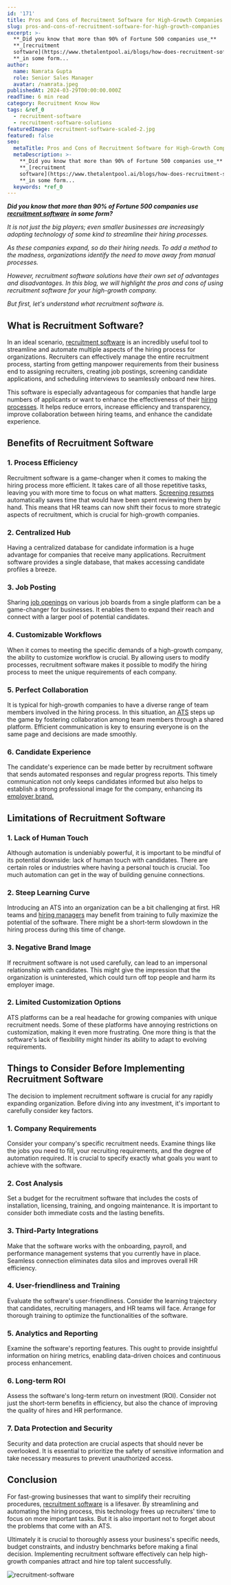 ```yaml
---
id: '171'
title: Pros and Cons of Recruitment Software for High-Growth Companies
slug: pros-and-cons-of-recruitment-software-for-high-growth-companies
excerpt: >-
  **_Did you know that more than 90% of Fortune 500 companies use_**
  **_[recruitment
  software](https://www.thetalentpool.ai/blogs/how-does-recruitment-software-affect-your-business/)_**
  **_in some form...
author:
  name: Namrata Gupta
  role: Senior Sales Manager
  avatar: /namrata.jpeg
publishedAt: 2024-03-29T00:00:00.000Z
readTime: 6 min read
category: Recruitment Know How
tags: &ref_0
  - recruitment-software
  - recruitment-software-solutions
featuredImage: recruitment-software-scaled-2.jpg
featured: false
seo:
  metaTitle: Pros and Cons of Recruitment Software for High-Growth Companies
  metaDescription: >-
    **_Did you know that more than 90% of Fortune 500 companies use_**
    **_[recruitment
    software](https://www.thetalentpool.ai/blogs/how-does-recruitment-software-affect-your-business/)_**
    **_in some form...
  keywords: *ref_0
---
```


**_Did you know that more than 90% of Fortune 500 companies use_** **_[recruitment software](https://www.thetalentpool.ai/blogs/how-does-recruitment-software-affect-your-business/)_** **_in some form?_**

_It is not just the big players; even smaller businesses are increasingly adopting technology of some kind to streamline their hiring processes._

_As these companies expand, so do their hiring needs. To add a method to the madness, organizations identify the need to move away from manual processes._

_However, recruitment software solutions have their own set of advantages and disadvantages. In this blog, we will highlight the pros and cons of using recruitment software for your high-growth company._

_But first, let's understand what recruitment software is._

## **What is Recruitment Software?**

In an ideal scenario, [recruitment software](https://www.thetalentpool.ai/blogs/top-10-recruitment-software-india/) is an incredibly useful tool to streamline and automate multiple aspects of the hiring process for organizations. Recruiters can effectively manage the entire recruitment process, starting from getting manpower requirements from their business end to assigning recruiters, creating job postings, screening candidate applications, and scheduling interviews to seamlessly onboard new hires.

This software is especially advantageous for companies that handle large numbers of applicants or want to enhance the effectiveness of their [hiring processes](https://www.thetalentpool.ai/blogs/enhance-your-hiring-process-with-vendor-management-system/). It helps reduce errors, increase efficiency and transparency, improve collaboration between hiring teams, and enhance the candidate experience.

## **Benefits of Recruitment Software**

### **1\. Process Efficiency**

Recruitment software is a game-changer when it comes to making the hiring process more efficient. It takes care of all those repetitive tasks, leaving you with more time to focus on what matters. [Screening resumes](https://www.thetalentpool.ai/blogs/best-resume-shortlisting-practices-for-hr-professionals/) automatically saves time that would have been spent reviewing them by hand. This means that HR teams can now shift their focus to more strategic aspects of recruitment, which is crucial for high-growth companies.

### **2\. Centralized Hub**

Having a centralized database for candidate information is a huge advantage for companies that receive many applications. Recruitment software provides a single database, that makes accessing candidate profiles a breeze.

### **3\. Job Posting**

Sharing [job openings](https://www.thetalentpool.ai/blogs/creative-ways-promote-company-job-opening-2024/) on various job boards from a single platform can be a game-changer for businesses. It enables them to expand their reach and connect with a larger pool of potential candidates.

### **4\. Customizable Workflows**

When it comes to meeting the specific demands of a high-growth company, the ability to customize workflow is crucial. By allowing users to modify processes, recruitment software makes it possible to modify the hiring process to meet the unique requirements of each company.

### **5\. Perfect Collaboration**

It is typical for high-growth companies to have a diverse range of team members involved in the hiring process. In this situation, an [ATS](https://www.thetalentpool.ai/blogs/recruiters-guide-applicant-tracking-system-ats/) steps up the game by fostering collaboration among team members through a shared platform. Efficient communication is key to ensuring everyone is on the same page and decisions are made smoothly.

### **6\. Candidate Experience**

The candidate's experience can be made better by recruitment software that sends automated responses and regular progress reports. This timely communication not only keeps candidates informed but also helps to establish a strong professional image for the company, enhancing its [employer brand.](https://www.thetalentpool.ai/blogs/10-key-metrics-for-tracking-your-employer-brand/)

## **Limitations of Recruitment Software**

### **1\. Lack of Human Touch**

Although automation is undeniably powerful, it is important to be mindful of its potential downside: lack of human touch with candidates. There are certain roles or industries where having a personal touch is crucial. Too much automation can get in the way of building genuine connections.

### **2\. Steep Learning Curve**

Introducing an ATS into an organization can be a bit challenging at first. HR teams and [hiring managers](https://www.thetalentpool.ai/blogs/8-tips-for-hiring-managers-to-interview-candidates/) may benefit from training to fully maximize the potential of the software. There might be a short-term slowdown in the hiring process during this time of change.

### **3\. Negative Brand Image**

If recruitment software is not used carefully, can lead to an impersonal relationship with candidates. This might give the impression that the organization is uninterested, which could turn off top people and harm its employer image.

### **2\. Limited Customization Options**

ATS platforms can be a real headache for growing companies with unique recruitment needs. Some of these platforms have annoying restrictions on customization, making it even more frustrating. One more thing is that the software's lack of flexibility might hinder its ability to adapt to evolving requirements.

## **Things to Consider Before Implementing Recruitment Software**

The decision to implement recruitment software is crucial for any rapidly expanding organization. Before diving into any investment, it's important to carefully consider key factors.

### **1\. Company Requirements**

Consider your company's specific recruitment needs. Examine things like the jobs you need to fill, your recruiting requirements, and the degree of automation required. It is crucial to specify exactly what goals you want to achieve with the software.

### **2\. Cost Analysis**

Set a budget for the recruitment software that includes the costs of installation, licensing, training, and ongoing maintenance. It is important to consider both immediate costs and the lasting benefits.

### **3\. Third-Party Integrations**

Make that the software works with the onboarding, payroll, and performance management systems that you currently have in place. Seamless connection eliminates data silos and improves overall HR efficiency.

### **4\. User-friendliness and Training**

Evaluate the software's user-friendliness. Consider the learning trajectory that candidates, recruiting managers, and HR teams will face. Arrange for thorough training to optimize the functionalities of the software.

### **5\. Analytics and Reporting**

Examine the software's reporting features. This ought to provide insightful information on hiring metrics, enabling data-driven choices and continuous process enhancement.

### **6\. Long-term ROI**

Assess the software's long-term return on investment (ROI). Consider not just the short-term benefits in efficiency, but also the chance of improving the quality of hires and HR performance.

### **7\. Data Protection and Security**

Security and data protection are crucial aspects that should never be overlooked. It is essential to prioritize the safety of sensitive information and take necessary measures to prevent unauthorized access.

## **Conclusion**

For fast-growing businesses that want to simplify their recruiting procedures, [recruitment software](https://www.thetalentpool.ai/blogs/how-choose-right-recruitment-management-software/) is a lifesaver. By streamlining and automating the hiring process, this technology frees up recruiters' time to focus on more important tasks. But it is also important not to forget about the problems that come with an ATS.

Ultimately it is crucial to thoroughly assess your business's specific needs, budget constraints, and industry benchmarks before making a final decision. Implementing recruitment software effectively can help high-growth companies attract and hire top talent successfully.

![recruitment-software](images/recruitment-software-1024x540.jpg)
